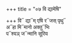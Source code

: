 +++
title = "०७ वि द्यामेषि"

+++
वि᳓ द्या᳓म् एषि र᳓जस् पृथु᳓  
अ᳓हा मि᳓मानो अक्तु᳓भिः  
प᳓श्यञ् ज᳓न्मानि सूरिय